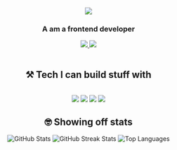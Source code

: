 <h1 align="center">
    <img src="https://readme-typing-svg.herokuapp.com/?font=Righteous&size=35&center=true&vCenter=true&width=500&height=70&duration=4000&lines=Hi+There!+👋;+I'm+Jainam+Barbhaya;" />
</h1>

<h3 align="center">A am a frontend developer</h3>
<div align="center"> 
  <a href="mailto:jainambarbhaya1509@gmail.com">
    <img src="https://img.shields.io/badge/Gmail-333333?style=for-the-badge&logo=gmail&logoColor=red" />
  </a>
  <a href="https://linkedin.com/in/jainambarbhaya" target="_blank">
    <img src="https://img.shields.io/badge/LinkedIn-0077B5?style=for-the-badge&logo=linkedin&logoColor=white" target="_blank" />
  </a>
</div>
<br/>

<h2 align="center">⚒️ Tech I can build stuff with</h2>
<br/>
<div align="center">
    <img src="https://skillicons.dev/icons?i=c,cpp,dart,python,js,html,css" />
    <img src="https://skillicons.dev/icons?i=flutter,nodejs,react,flask" />  
    <img src="https://skillicons.dev/icons?i=github,aws,docker,figma" />
    <img src="https://skillicons.dev/icons?i=mysql,postgresql,mongodb" />
</div>

<h2 align="center">🤓 Showing off stats</h2>
<div align="center">
    <img src="https://github-readme-stats.vercel.app/api?username=jainambarbhaya1509&theme=github_dark_dimmed&hide_border=true&include_all_commits=true&count_private=true" alt="GitHub Stats"/>
    <img src="https://github-readme-streak-stats.herokuapp.com/?user=jainambarbhaya1509&theme=github_dark_dimmed&hide_border=true" alt="GitHub Streak Stats"/>
    <img src="https://github-readme-stats.vercel.app/api/top-langs/?username=jainambarbhaya1509&theme=github_dark_dimmed&hide_border=true&include_all_commits=true&count_private=true&layout=compact" alt="Top Languages"/>
</div>
